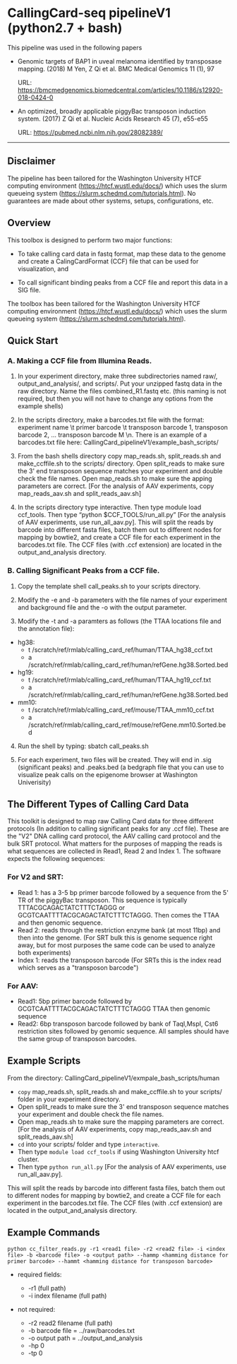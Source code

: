 # CallingCard-seq pipelineV1 (python2.7 + bash)

This pipeline was used in the following papers

- Genomic targets of BAP1 in uveal melanoma identified by transposase mapping. (2018) M Yen, Z Qi et al. BMC Medical Genomics 11 (1), 97 

  URL: https://bmcmedgenomics.biomedcentral.com/articles/10.1186/s12920-018-0424-0


- An optimized, broadly applicable piggyBac transposon induction system. (2017) Z Qi et al. Nucleic Acids Research 45 (7), e55-e55 

  URL: https://pubmed.ncbi.nlm.nih.gov/28082389/

-----
## Disclaimer
The pipeline has been tailored for the Washington University HTCF computing environment (https://htcf.wustl.edu/docs/) which uses the slurm queueing system (https://slurm.schedmd.com/tutorials.html). No guarantees are made about other systems, setups, configurations, etc. 

## Overview
This toolbox is designed to perform two major functions: 

-  To take calling card data in fastq format, map these data to the genome and create a CalingCardFormat (CCF) file that can be used for visualization, and 

-  To call significant binding peaks from a CCF file and report this data in a SIG file.  

The toolbox has been tailored for the Washington University HTCF computing environment 
(https://htcf.wustl.edu/docs/) which uses the slurm queueing system 
(https://slurm.schedmd.com/tutorials.html).    

## Quick Start

### A.  Making a CCF file from Illumina Reads.

1. In your experiment directory, make three subdirectories named raw/, output_and_analysis/, and scripts/.  Put your unzipped fastq data in the raw directory.  Name the files combined_R1.fastq etc. (this naming is not required, but then you will not have to change any options from the example shells)

2. In the scripts directory, make a barcodes.txt file with the format: experiment name \t primer barcode \t transposon barcode 1, transposon barcode 2, ... transposon barcode M \n. There is an example of a barcodes.txt file here: CallingCard_pipelineV1/example_bash_scripts/

3. From the bash shells directory copy map_reads.sh, split_reads.sh and make_ccffile.sh to the scripts/ directory. Open split_reads to make sure the 3' end transposon sequence matches your experiment and double check the file names. Open map_reads.sh to make sure the apping parameters are correct. [For the analysis of AAV experiments, copy map_reads_aav.sh and split_reads_aav.sh]

4. In the scripts directory type interactive. Then type module load ccf_tools. Then type “python $CCF_TOOLS/run_all.py” [For the analysis of AAV experiments, use run_all_aav.py]. This will split the reads by barcode into different fasta files, batch them out to different nodes for mapping by bowtie2, and create a CCF file for each experiment in the barcodes.txt file. The CCF files (with .ccf extension) are located in the output_and_analysis directory.


### B. Calling Significant Peaks from a CCF file.

1. Copy the template shell call_peaks.sh to your scripts directory. 

2. Modify the -e and -b parameters with the file names of your experiment and background file and the -o with the output parameter.

3. Modify the -t and -a paramters as follows (the TTAA locations file and the annotation file):

-  hg38:
   * t /scratch/ref/rmlab/calling_card_ref/human/TTAA_hg38_ccf.txt
   * a /scratch/ref/rmlab/calling_card_ref/human/refGene.hg38.Sorted.bed
-  hg19:
   * t /scratch/ref/rmlab/calling_card_ref/human/TTAA_hg19_ccf.txt
   * a /scratch/ref/rmlab/calling_card_ref/human/refGene.hg38.Sorted.bed
-  mm10:
   * t /scratch/ref/rmlab/calling_card_ref/mouse/TTAA_mm10_ccf.txt
   * a /scratch/ref/rmlab/calling_card_ref/mouse/refGene.mm10.Sorted.bed

4. Run the shell by typing: sbatch call_peaks.sh

5. For each experiment, two files will be created. They will end in .sig (significant peaks) and .peaks.bed (a bedgraph file that you can use to visualize peak calls on the epigenome browser at Washington Univerisity)


## The Different Types of Calling Card Data
This toolkit is designed to map raw Calling Card data for three different protocols (In addition to calling significant peaks for any .ccf file). These are the "V2" DNA calling card protocol, the AAV calling card protocol and the bulk SRT protocol. What matters for the purposes of mapping the reads is what sequences are collected in
Read1, Read 2 and Index 1. The software expects the following sequences:
### For V2 and SRT:
-  Read 1: has a 3-5 bp primer barcode followed by a sequence from the 5' TR of the piggyBac transposon. This sequence is typically TTTACGCAGACTATCTTTCTAGGG or GCGTCAATTTTACGCAGACTATCTTTCTAGGG. Then comes the TTAA and then genomic sequence.
-  Read 2: reads through the restriction enzyme bank (at most 11bp) and then into the genome. (For SRT bulk this is genome sequence right away, but for most purposes the same code can be used to analyze both experiments) 
-  Index 1: reads the transposon barcode (For SRTs this is the index read which serves as a "transposon barcode")

### For AAV:
-  Read1: 5bp primer barcode followed by GCGTCAATTTTACGCAGACTATCTTTCTAGGG TTAA then genomic sequence
-  Read2: 6bp transposon barcode followed by bank of TaqI,MspI, Cst6 restriction sites followed by genomic sequence. All samples should have the same group of transposon barcodes.

## Example Scripts

From the directory: CallingCard_pipelineV1/exmpale_bash_scripts/human

-  `copy` map_reads.sh, split_reads.sh and make_ccffile.sh to your scripts/ folder in your experiment directory.  
-  Open split_reads to make sure the 3' end transposon sequence matches your experiment and double check the file names.  
-  Open map_reads.sh to make sure the mapping parameters are correct.  [For the analysis of AAV experiments, copy map_reads_aav.sh and split_reads_aav.sh]
-  `cd` into your scripts/ folder and type `interactive`.  
-  Then type `module load ccf_tools` if using Washington University htcf cluster.  
-  Then type `python run_all.py` [For the analysis of AAV experiments, use run_all_aav.py].  

This will split the reads by barcode into different fasta files, batch them out to different nodes for mapping by bowtie2, and create a CCF file for each experiment in the barcodes.txt file. The CCF files (with .ccf extension) are located in the output_and_analysis directory.

## Example Commands

`python cc_filter_reads.py -r1 <read1 file> -r2 <read2 file>
-i <index file> -b <barcode file> -o <output path>
--hammp <hamming distance for primer barcode>
--hammt <hamming distance for transposon barcode>`

-  required fields:
    * -r1 <read1 filename> (full path)
    * -i index filename (full path)

-  not required:
    * -r2 read2 filename (full path)
    * -b barcode file = ../raw/barcodes.txt
    * -o output path = ../output_and_analysis
    * -hp 0
    * -tp 0
